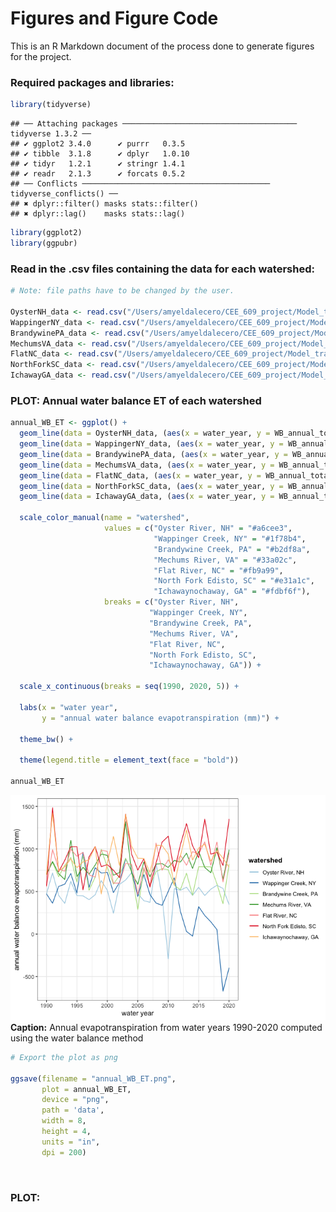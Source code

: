 Figures and Figure Code
================

This is an R Markdown document of the process done to generate figures
for the project.

### Required packages and libraries:

``` r
library(tidyverse)
```

    ## ── Attaching packages ─────────────────────────────────────── tidyverse 1.3.2 ──
    ## ✔ ggplot2 3.4.0      ✔ purrr   0.3.5 
    ## ✔ tibble  3.1.8      ✔ dplyr   1.0.10
    ## ✔ tidyr   1.2.1      ✔ stringr 1.4.1 
    ## ✔ readr   2.1.3      ✔ forcats 0.5.2 
    ## ── Conflicts ────────────────────────────────────────── tidyverse_conflicts() ──
    ## ✖ dplyr::filter() masks stats::filter()
    ## ✖ dplyr::lag()    masks stats::lag()

``` r
library(ggplot2)
library(ggpubr)
```

### Read in the .csv files containing the data for each watershed:

``` r
# Note: file paths have to be changed by the user.

OysterNH_data <- read.csv("/Users/amyeldalecero/CEE_609_project/Model_train_and_validate_code/data/OysterNH_data.csv")
WappingerNY_data <- read.csv("/Users/amyeldalecero/CEE_609_project/Model_train_and_validate_code/data/WappingerNY_data.csv")
BrandywinePA_data <- read.csv("/Users/amyeldalecero/CEE_609_project/Model_train_and_validate_code/data/BrandywinePA_data.csv")
MechumsVA_data <- read.csv("/Users/amyeldalecero/CEE_609_project/Model_train_and_validate_code/data/MechumsVA_data.csv")
FlatNC_data <- read.csv("/Users/amyeldalecero/CEE_609_project/Model_train_and_validate_code/data/FlatNC_data.csv")
NorthForkSC_data <- read.csv("/Users/amyeldalecero/CEE_609_project/Model_train_and_validate_code/data/NorthForkSC_data.csv")
IchawayGA_data <- read.csv("/Users/amyeldalecero/CEE_609_project/Model_train_and_validate_code/data/IchawayGA_data.csv")
```

### PLOT: Annual water balance ET of each watershed

``` r
annual_WB_ET <- ggplot() +
  geom_line(data = OysterNH_data, (aes(x = water_year, y = WB_annual_total_aet, color = "Oyster River, NH"))) +
  geom_line(data = WappingerNY_data, (aes(x = water_year, y = WB_annual_total_aet, color = "Wappinger Creek, NY"))) +
  geom_line(data = BrandywinePA_data, (aes(x = water_year, y = WB_annual_total_aet, color = "Brandywine Creek, PA"))) +
  geom_line(data = MechumsVA_data, (aes(x = water_year, y = WB_annual_total_aet, color = "Mechums River, VA"))) +
  geom_line(data = FlatNC_data, (aes(x = water_year, y = WB_annual_total_aet, color = "Flat River, NC"))) +
  geom_line(data = NorthForkSC_data, (aes(x = water_year, y = WB_annual_total_aet, color = "North Fork Edisto, SC"))) +
  geom_line(data = IchawayGA_data, (aes(x = water_year, y = WB_annual_total_aet, color = "Ichawaynochaway, GA"))) +
  
  scale_color_manual(name = "watershed",
                     values = c("Oyster River, NH" = "#a6cee3",
                                "Wappinger Creek, NY" = "#1f78b4",
                                "Brandywine Creek, PA" = "#b2df8a",
                                "Mechums River, VA" = "#33a02c",
                                "Flat River, NC" = "#fb9a99",
                                "North Fork Edisto, SC" = "#e31a1c",
                                "Ichawaynochaway, GA" = "#fdbf6f"),
                     breaks = c("Oyster River, NH",
                               "Wappinger Creek, NY",
                               "Brandywine Creek, PA",
                               "Mechums River, VA",
                               "Flat River, NC",
                               "North Fork Edisto, SC",
                               "Ichawaynochaway, GA")) +
  
  scale_x_continuous(breaks = seq(1990, 2020, 5)) +
  
  labs(x = "water year",
       y = "annual water balance evapotranspiration (mm)") +
  
  theme_bw() +
  
  theme(legend.title = element_text(face = "bold"))

annual_WB_ET
```

![](Figures_and_figure_code_files/figure-gfm/unnamed-chunk-3-1.png)<!-- -->
**Caption:** Annual evapotranspiration from water years 1990-2020
computed using the water balance method

``` r
# Export the plot as png

ggsave(filename = "annual_WB_ET.png",
       plot = annual_WB_ET,
       device = "png",
       path = 'data',
       width = 8,
       height = 4,
       units = "in",
       dpi = 200)
```

 

### PLOT:
